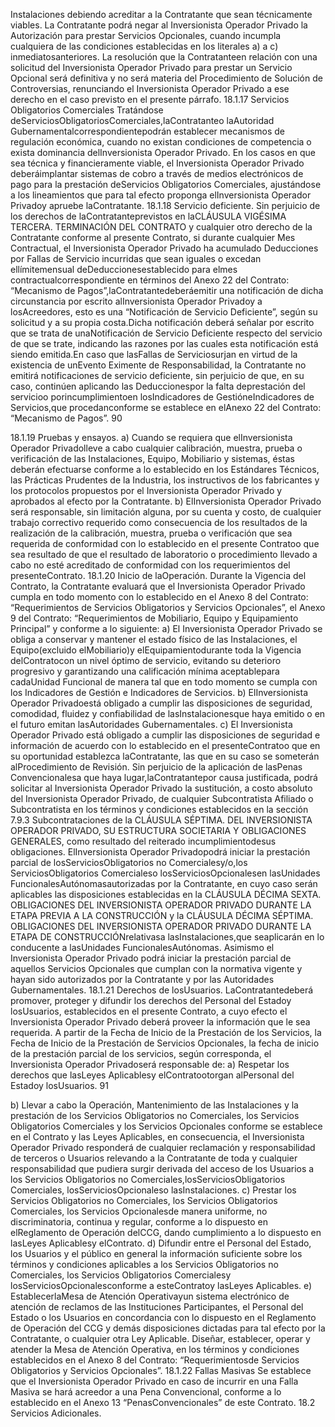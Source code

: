 Instalaciones debiendo acreditar a la Contratante que sean técnicamente viables. La Contratante podrá negar al
Inversionista Operador Privado la Autorización para prestar Servicios Opcionales, cuando incumpla cualquiera de las
condiciones establecidas en los literales a) a c) inmediatosanteriores. La resolución que la Contratanteen relación con
una solicitud del Inversionista Operador Privado para prestar un Servicio Opcional será definitiva y no será materia del
Procedimiento de Solución de Controversias, renunciando el Inversionista Operador Privado a ese derecho en el caso
previsto en el presente párrafo.
18.1.17 Servicios Obligatorios Comerciales
Tratándose deServiciosObligatoriosComerciales,laContratanteo laAutoridad Gubernamentalcorrespondientepodrán
establecer mecanismos de regulación económica, cuando no existan condiciones de competencia o exista dominancia
delInversionista Operador Privado.
En los casos en que sea técnica y financieramente viable, el Inversionista Operador Privado deberáimplantar sistemas
de cobro a través de medios electrónicos de pago para la prestación deServicios Obligatorios Comerciales, ajustándose
a los lineamientos que para tal efecto proponga elInversionista Operador Privadoy apruebe laContratante.
18.1.18 Servicio deficiente.
Sin perjuicio de los derechos de laContratanteprevistos en laCLÁUSULA VIGÉSIMA TERCERA. TERMINACIÓN DEL
CONTRATO y cualquier otro derecho de la Contratante conforme al presente Contrato, si durante cualquier Mes
Contractual, el Inversionista Operador Privado ha acumulado Deducciones por Fallas de Servicio incurridas que sean
iguales o excedan ellímitemensual deDeduccionesestablecido para elmes contractualcorrespondiente en términos del
Anexo 22 del Contrato: “Mecanismo de Pagos”,laContratantedeberáemitir una notificación de dicha circunstancia
por escrito alInversionista Operador Privadoy a losAcreedores, esto es una “Notificación de Servicio Deficiente”, según
su solicitud y a su propia costa.Dicha notificación deberá señalar por escrito que se trata de unaNotificación de Servicio
Deficiente respecto del servicio de que se trate, indicando las razones por las cuales esta notificación está siendo
emitida.En caso que lasFallas de Serviciosurjan en virtud de la existencia de unEvento Eximente de Responsabilidad,
la Contratante no emitirá notificaciones de servicio deficiente, sin perjuicio de que, en su caso, continúen aplicando las
Deduccionespor la falta deprestación del servicioo porincumplimientoen losIndicadores de GestióneIndicadores de
Servicios,que procedanconforme se establece en elAnexo 22 del Contrato: “Mecanismo de Pagos”.
90

18.1.19 Pruebas y ensayos.
a) Cuando se requiera que elInversionista Operador Privadolleve a cabo cualquier calibración, muestra, prueba o
verificación de las Instalaciones, Equipo, Mobiliario y sistemas, éstas deberán efectuarse conforme a lo
establecido en los Estándares Técnicos, las Prácticas Prudentes de la Industria, los instructivos de los
fabricantes y los protocolos propuestos por el Inversionista Operador Privado y aprobados al efecto por la
Contratante.
b) ElInversionista Operador Privado será responsable, sin limitación alguna, por su cuenta y costo, de cualquier
trabajo correctivo requerido como consecuencia de los resultados de la realización de la calibración, muestra,
prueba o verificación que sea requerida de conformidad con lo establecido en el presente Contratoo que sea
resultado de que el resultado de laboratorio o procedimiento llevado a cabo no esté acreditado de conformidad
con los requerimientos del presenteContrato.
18.1.20 Inicio de laOperación.
Durante la Vigencia del Contrato, la Contratante evaluará que el Inversionista Operador Privado cumpla en todo
momento con lo establecido en el Anexo 8 del Contrato: “Requerimientos de Servicios Obligatorios y Servicios
Opcionales”, el Anexo 9 del Contrato: “Requerimientos de Mobiliario, Equipo y Equipamiento Principal” y
conforme a lo siguiente:
a) El Inversionista Operador Privado se obliga a conservar y mantener el estado físico de las Instalaciones, el
Equipo(excluido elMobiliario)y elEquipamientodurante toda la Vigencia delContratocon un nivel óptimo de
servicio, evitando su deterioro progresivo y garantizando una calificación mínima aceptablepara cadaUnidad
Funcional de manera tal que en todo momento se cumpla con los Indicadores de Gestión e Indicadores de
Servicios.
b) ElInversionista Operador Privadoestá obligado a cumplir las disposiciones de seguridad, comodidad, fluidez y
confiabilidad de lasInstalacionesque haya emitido o en el futuro emitan lasAutoridades Gubernamentales.
c) El Inversionista Operador Privado está obligado a cumplir las disposiciones de seguridad e información de
acuerdo con lo establecido en el presenteContratoo que en su oportunidad establezca laContratante, las que
en su caso se someterán alProcedimiento de Revisión.
Sin perjuicio de la aplicación de lasPenas Convencionalesa que haya lugar,laContratantepor causa justificada, podrá
solicitar al Inversionista Operador Privado la sustitución, a costo absoluto del Inversionista Operador Privado, de
cualquier Subcontratista Afiliado o Subcontratista en los términos y condiciones establecidos en la sección 7.9.3
Subcontrataciones de la CLÁUSULA SÉPTIMA. DEL INVERSIONISTA OPERADOR PRIVADO, SU ESTRUCTURA
SOCIETARIA Y OBLIGACIONES GENERALES, como resultado del reiterado incumplimientodesus obligaciones.
ElInversionista Operador Privadopodrá iniciar la prestación parcial de losServiciosObligatorios no Comercialesy/o,los
ServiciosObligatorios Comercialeso losServiciosOpcionalesen lasUnidades FuncionalesAutónomasautorizadas por
la Contratante, en cuyo caso serán aplicables las disposiciones establecidas en la CLÁUSULA DÉCIMA SEXTA.
OBLIGACIONES DEL INVERSIONISTA OPERADOR PRIVADO DURANTE LA ETAPA PREVIA A LA
CONSTRUCCIÓN y la CLÁUSULA DÉCIMA SÉPTIMA. OBLIGACIONES DEL INVERSIONISTA OPERADOR
PRIVADO DURANTE LA ETAPA DE CONSTRUCCIÓNrelativasa lasInstalaciones,que seaplicarán en lo conducente
a lasUnidades FuncionalesAutónomas.
Asimismo el Inversionista Operador Privado podrá iniciar la prestación parcial de aquellos Servicios Opcionales que
cumplan con la normativa vigente y hayan sido autorizados por la Contratante y por las Autoridades Gubernamentales.
18.1.21 Derechos de losUsuarios.
LaContratantedeberá promover, proteger y difundir los derechos del Personal del Estadoy losUsuarios, establecidos
en el presente Contrato, a cuyo efecto el Inversionista Operador Privado deberá proveer la información que le sea
requerida.
A partir de la Fecha de Inicio de la Prestación de los Servicios, la Fecha de Inicio de la Prestación de Servicios
Opcionales, la fecha de inicio de la prestación parcial de los servicios, según corresponda, el Inversionista Operador
Privadoserá responsable de:
a) Respetar los derechos que lasLeyes Aplicablesy elContratootorgan alPersonal del Estadoy losUsuarios.
91

b) Llevar a cabo la Operación, Mantenimiento de las Instalaciones y la prestación de los Servicios Obligatorios no
Comerciales, los Servicios Obligatorios Comerciales y los Servicios Opcionales conforme se establece en el
Contrato y las Leyes Aplicables, en consecuencia, el Inversionista Operador Privado responderá de cualquier
reclamación y responsabilidad de terceros o Usuarios relevando a la Contratante de toda y cualquier
responsabilidad que pudiera surgir derivada del acceso de los Usuarios a los Servicios Obligatorios no
Comerciales,losServiciosObligatorios Comerciales, losServiciosOpcionaleso lasInstalaciones.
c) Prestar los Servicios Obligatorios no Comerciales, los Servicios Obligatorios Comerciales, los Servicios
Opcionalesde manera uniforme, no discriminatoria, continua y regular, conforme a lo dispuesto en elReglamento
de Operación delCCG, dando cumplimiento a lo dispuesto en lasLeyes Aplicablesy elContrato.
d) Difundir entre el Personal del Estado, los Usuarios y el público en general la información suficiente sobre los
términos y condiciones aplicables a los Servicios Obligatorios no Comerciales, los Servicios Obligatorios
Comercialesy losServiciosOpcionalesconforme a esteContratoy lasLeyes Aplicables.
e) EstablecerlaMesa de Atención Operativayun sistema electrónico de atención de reclamos de las Instituciones
Participantes, el Personal del Estado o los Usuarios en concordancia con lo dispuesto en el Reglamento de
Operación del CCG y demás disposiciones dictadas para tal efecto por la Contratante, o cualquier otra Ley
Aplicable.
Diseñar, establecer, operar y atender la Mesa de Atención Operativa, en los términos y condiciones establecidos en el
Anexo 8 del Contrato: “Requerimientosde Servicios Obligatorios y Servicios Opcionales”.
18.1.22 Fallas Masivas
Se establece que el Inversionista Operador Privado en caso de incurrir en una Falla Masiva se hará acreedor a una Pena
Convencional, conforme a lo establecido en el Anexo 13 “PenasConvencionales” de este Contrato.
18.2 Servicios Adicionales.
